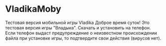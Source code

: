 # VladikaMoby
Тестовая версия мобильной игры Vladika
Доброе время суток! Это тестовая версия игры "Владыка". Скачать и установить на телефон. Если телефон выдаст предупреждение о неизвестном происхождении файла при установке игры, то подтвердите свои действия (вирусов нет). 
